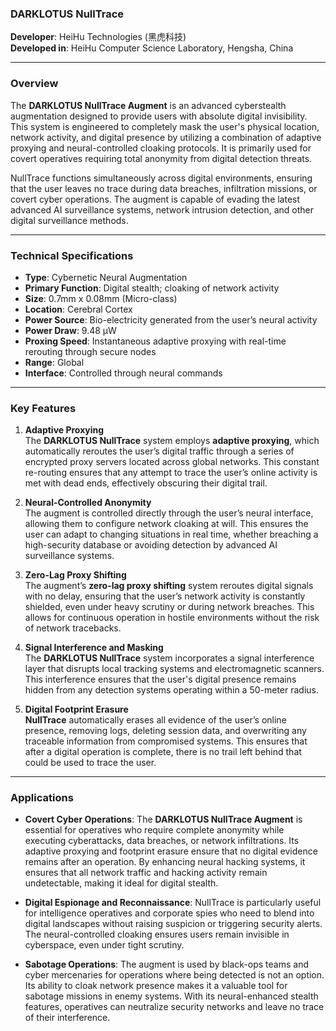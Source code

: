 ### **DARKLOTUS NullTrace**

**Developer**: HeiHu Technologies (黑虎科技)  
**Developed in**: HeiHu Computer Science Laboratory, Hengsha, China   

---

### Overview

The **DARKLOTUS NullTrace Augment** is an advanced cyberstealth augmentation designed to provide users with absolute digital invisibility. This system is engineered to completely mask the user's physical location, network activity, and digital presence by utilizing a combination of adaptive proxying and neural-controlled cloaking protocols. It is primarily used for covert operatives requiring total anonymity from digital detection threats.

NullTrace functions simultaneously across digital environments, ensuring that the user leaves no trace during data breaches, infiltration missions, or covert cyber operations. The augment is capable of evading the latest advanced AI surveillance systems, network intrusion detection, and other digital surveillance methods.

---

### Technical Specifications

- **Type**: Cybernetic Neural Augmentation  
- **Primary Function**: Digital stealth; cloaking of network activity  
- **Size**: 0.7mm x 0.08mm (Micro-class)  
- **Location**: Cerebral Cortex  
- **Power Source**: Bio-electricity generated from the user’s neural activity  
- **Power Draw**: 9.48 µW  
- **Proxing Speed**: Instantaneous adaptive proxying with real-time rerouting through secure nodes  
- **Range**: Global  
- **Interface**: Controlled through neural commands  

---

### Key Features

1. **Adaptive Proxying**  
   The **DARKLOTUS NullTrace** system employs **adaptive proxying**, which automatically reroutes the user’s digital traffic through a series of encrypted proxy servers located across global networks. This constant re-routing ensures that any attempt to trace the user’s online activity is met with dead ends, effectively obscuring their digital trail.

2. **Neural-Controlled Anonymity**  
   The augment is controlled directly through the user’s neural interface, allowing them to configure network cloaking at will. This ensures the user can adapt to changing situations in real time, whether breaching a high-security database or avoiding detection by advanced AI surveillance systems.

3. **Zero-Lag Proxy Shifting**  
   The augment’s **zero-lag proxy shifting** system reroutes digital signals with no delay, ensuring that the user’s network activity is constantly shielded, even under heavy scrutiny or during network breaches. This allows for continuous operation in hostile environments without the risk of network tracebacks.

4. **Signal Interference and Masking**  
   The **DARKLOTUS NullTrace** system incorporates a signal interference layer that disrupts local tracking systems and electromagnetic scanners. This interference ensures that the user's digital presence remains hidden from any detection systems operating within a 50-meter radius.

5. **Digital Footprint Erasure**  
   **NullTrace** automatically erases all evidence of the user’s online presence, removing logs, deleting session data, and overwriting any traceable information from compromised systems. This ensures that after a digital operation is complete, there is no trail left behind that could be used to trace the user.

---

### Applications

- **Covert Cyber Operations**: The **DARKLOTUS NullTrace Augment** is essential for operatives who require complete anonymity while executing cyberattacks, data breaches, or network infiltrations. Its adaptive proxying and footprint erasure ensure that no digital evidence remains after an operation. By enhancing neural hacking systems, it ensures that all network traffic and hacking activity remain undetectable, making it ideal for digital stealth.

- **Digital Espionage and Reconnaissance**: NullTrace is particularly useful for intelligence operatives and corporate spies who need to blend into digital landscapes without raising suspicion or triggering security alerts. The neural-controlled cloaking ensures users remain invisible in cyberspace, even under tight scrutiny.

- **Sabotage Operations**: The augment is used by black-ops teams and cyber mercenaries for operations where being detected is not an option. Its ability to cloak network presence makes it a valuable tool for sabotage missions in enemy systems. With its neural-enhanced stealth features, operatives can neutralize security networks and leave no trace of their interference.
